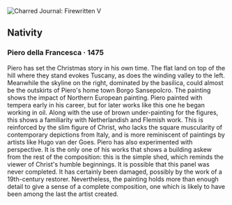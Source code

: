 <div class="artwork-of-the-day">
  <div class="container">
    <div class="img-wrapper">
      <img
        src="https://uploads0.wikiart.org/images/piero-della-francesca/nativity-1475(2).jpg!Large.jpg"
        alt="Charred Journal: Firewritten V" />
    </div>
    <div class="artwork-detail">
      <div class="artwork-origin"> 
        <h2 class="artwork-name">Nativity</h2>
        <h3 class="artist">
          Piero della Francesca
                    ·  1475
        </h3>
      </div>
      <p class="description">
        <span class="artwork-description-text ng-binding" ng-bind-html="viewModel.ArtworkOfTheDay.Description | unsafe">Piero has set the Christmas story in his own time. The flat land on top of the hill where they stand evokes Tuscany, as does the winding valley to the left. Meanwhile the skyline on the right, dominated by the basilica, could almost be the outskirts of Piero's home town Borgo Sansepolcro. The painting shows the impact of Northern European painting. Piero painted with tempera early in his career, but for later works like this one he began working in oil. Along with the use of brown under-painting for the figures, this shows a familiarity with Netherlandish and Flemish work. This is reinforced by the slim figure of Christ, who lacks the square muscularity of contemporary depictions from Italy, and is more reminiscent of paintings by artists like Hugo van der Goes. Piero has also experimented with perspective. It is the only one of his works that shows a building askew from the rest of the composition: this is the simple shed, which reminds the viewer of Christ's humble beginnings. It is possible that this panel was never completed. It has certainly been damaged, possibly by the work of a 19th-century restorer. Nevertheless, the painting holds more than enough detail to give a sense of a complete composition, one which is likely to have been among the last the artist created.</span>
                        <div class="text-shadow-container" ng-show="showShadow" style=""></div>
      </p>
    </div>
  </div>

</div>
